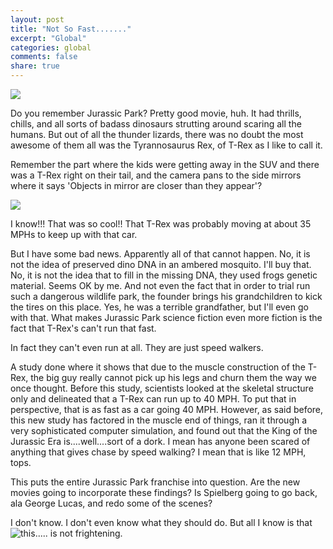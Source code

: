 ```yaml
---
layout: post
title: "Not So Fast......."
excerpt: "Global"
categories: global
comments: false
share: true
---
```


![](https://cdn-media.threadless.com/submissions_wm/565899-0f74691097006985c0097336e1f62f60.jpg)


Do you remember Jurassic Park? Pretty good movie, huh. It had thrills, chills, and all sorts of badass dinosaurs strutting around scaring all the humans. But out of all the thunder lizards, there was no doubt the most awesome of them all was the Tyrannosaurus Rex, of T-Rex as I like to call it.


Remember the part where the kids were getting away in the SUV and there was a T-Rex right on their tail, and the camera pans to the side mirrors where it says 'Objects in mirror are closer than they appear'? 


![](https://media.treehugger.com/assets/images/2016/08/jurassicpark-mirror-trex.jpg.662x0_q70_crop-scale.jpg)

 I know!!! That was so cool!! That T-Rex was probably moving at about 35 MPHs to keep up with that car.
 
 
 
 But I have some bad news. Apparently all of that cannot happen. No, it is not the idea of preserved dino DNA in an ambered mosquito. I'll buy that. No, it is not the idea that to fill in the missing DNA, they used frogs genetic material. Seems OK by me. And not even the fact that in order to trial run such a dangerous wildlife park, the founder brings his grandchildren to kick the tires on this place. Yes, he was a terrible grandfather, but I'll even go with that. What makes Jurassic Park science fiction even more fiction is the fact that T-Rex's can't run that fast.
 
 
 In fact they can't even run at all. They are just speed walkers.
 
 
 A study done where it shows that due to the muscle construction of the T-Rex, the big guy really cannot pick up his legs and churn them the way we once thought. Before this study, scientists looked at the skeletal structure only and delineated that a T-Rex can run up to 40 MPH. To put that in perspective, that is as fast as a car going 40 MPH. However, as said before, this new study has factored in the muscle end of things, ran it through a very sophisticated computer simulation, and found out that the King of the Jurassic Era is....well....sort of a dork. I mean has anyone been scared of anything that gives chase by speed walking? I mean that is like 12 MPH, tops. 
 
 
 This puts the entire Jurassic Park franchise into question. Are the new movies going to incorporate these findings? Is Spielberg going to go back, ala George Lucas, and redo some of the scenes?
 
 I don't know. I don't even know what they should do. But all I know is that ![this.....](https://www.youtube.com/watch?v=dkUZb_Qwbvc) is not frightening.




